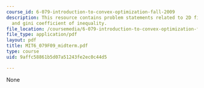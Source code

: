 ```yaml
---
course_id: 6-079-introduction-to-convex-optimization-fall-2009
description: This resource contains problem statements related to 2D filter design
  and gini coefficient of inequality.
file_location: /coursemedia/6-079-introduction-to-convex-optimization-fall-2009/9affc58861b5d07a51243fe2ec0c44d5_MIT6_079F09_midterm.pdf
file_type: application/pdf
layout: pdf
title: MIT6_079F09_midterm.pdf
type: course
uid: 9affc58861b5d07a51243fe2ec0c44d5

---
```

None